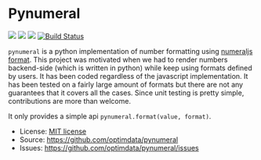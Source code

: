# Pynumeral

![](https://img.shields.io/badge/python-3.6-brightgreen.svg) ![](https://img.shields.io/badge/python-3.7-brightgreen.svg) ![](https://img.shields.io/badge/code%20style-black-000000.svg) [![Build Status](https://travis-ci.org/optimdata/pynumeral.svg?branch=master)](https://travis-ci.org/optimdata/pynumeral)

`pynumeral` is a python implementation of number formatting using [numeraljs format](http://numeraljs.com/#format). This project was motivated when we had to render numbers backend-side (which is written in python) while keep using formats defined by users. It has been coded regardless of the javascript implementation. It has been tested on a fairly large amount of formats but there are not any guarantees that it covers all the cases. Since unit testing is pretty simple, contributions are more than welcome.

It only provides a simple api `pynumeral.format(value, format)`. 


* License: [MIT license](https://github.com/optimdata/pynumeral/blob/master/LICENSE)
* Source: https://github.com/optimdata/pynumeral
* Issues: https://github.com/optimdata/pynumeral/issues

